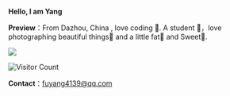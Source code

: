 **Hello, I am Yang**

**Preview**：From Dazhou, China , love coding 🐑. A student 🏫，love photographing beautiful things🌿 and a little fat🍔 and Sweet🍬.

<img
src="https://readme-typing-svg.herokuapp.com/?lines=我怀念的是无话不说;我怀念的是一起做梦&font=Roboto" />

![Visitor Count](https://profile-counter.glitch.me/all-smile/count.svg)

**Contact**：fuyang4139@qq.com